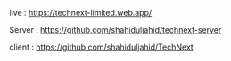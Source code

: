 live :   https://technext-limited.web.app/

Server : https://github.com/shahiduljahid/technext-server

client : https://github.com/shahiduljahid/TechNext